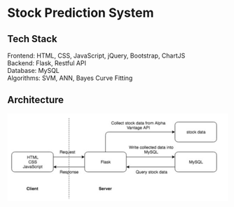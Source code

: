 # Stock Prediction System
## Tech Stack
Frontend: HTML, CSS, JavaScript, jQuery, Bootstrap, ChartJS <br>
Backend: Flask, Restful API <br>
Database: MySQL <br>
Algorithms: SVM, ANN, Bayes Curve Fitting <br>

## Architecture

![architecture](architecture.png)
